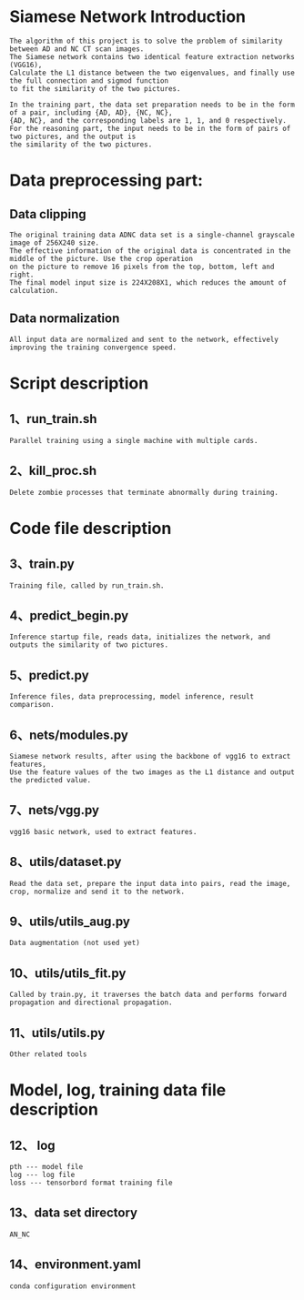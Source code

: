 # Siamese Network Introduction
    The algorithm of this project is to solve the problem of similarity between AD and NC CT scan images.
    The Siamese network contains two identical feature extraction networks (VGG16),
    Calculate the L1 distance between the two eigenvalues, and finally use the full connection and sigmod function 
    to fit the similarity of the two pictures.
    
    In the training part, the data set preparation needs to be in the form of a pair, including {AD, AD}, {NC, NC}, 
    {AD, NC}, and the corresponding labels are 1, 1, and 0 respectively.
    For the reasoning part, the input needs to be in the form of pairs of two pictures, and the output is 
    the similarity of the two pictures.

# Data preprocessing part:
## Data clipping
    The original training data ADNC data set is a single-channel grayscale image of 256X240 size.
    The effective information of the original data is concentrated in the middle of the picture. Use the crop operation 
    on the picture to remove 16 pixels from the top, bottom, left and right.
    The final model input size is 224X208X1, which reduces the amount of calculation.
## Data normalization   
    All input data are normalized and sent to the network, effectively improving the training convergence speed.

# Script description
## 1、run_train.sh
    Parallel training using a single machine with multiple cards.
## 2、kill_proc.sh
    Delete zombie processes that terminate abnormally during training.

# Code file description
## 3、train.py
    Training file, called by run_train.sh.
## 4、predict_begin.py
    Inference startup file, reads data, initializes the network, and outputs the similarity of two pictures.
## 5、predict.py
    Inference files, data preprocessing, model inference, result comparison.

## 6、nets/modules.py
    Siamese network results, after using the backbone of vgg16 to extract features,
    Use the feature values of the two images as the L1 distance and output the predicted value.
## 7、nets/vgg.py
    vgg16 basic network, used to extract features.

## 8、utils/dataset.py
    Read the data set, prepare the input data into pairs, read the image, crop, normalize and send it to the network.
## 9、utils/utils_aug.py
    Data augmentation (not used yet)
## 10、utils/utils_fit.py
    Called by train.py, it traverses the batch data and performs forward propagation and directional propagation.
## 11、utils/utils.py
    Other related tools

# Model, log, training data file description
## 12、 log
    pth --- model file
    log --- log file
    loss --- tensorbord format training file

## 13、data set directory
    AN_NC
## 14、environment.yaml
    conda configuration environment